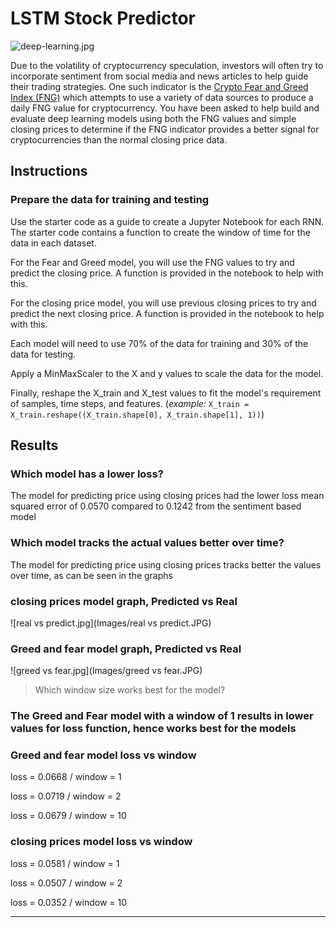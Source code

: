 # LSTM Stock Predictor

![deep-learning.jpg](Images/deep-learning.jpg)

Due to the volatility of cryptocurrency speculation, investors will often try to incorporate sentiment from social media and news articles to help guide their trading strategies. One such indicator is the [Crypto Fear and Greed Index (FNG)](https://alternative.me/crypto/fear-and-greed-index/) which attempts to use a variety of data sources to produce a daily FNG value for cryptocurrency. You have been asked to help build and evaluate deep learning models using both the FNG values and simple closing prices to determine if the FNG indicator provides a better signal for cryptocurrencies than the normal closing price data.


## Instructions

### Prepare the data for training and testing

Use the starter code as a guide to create a Jupyter Notebook for each RNN. The starter code contains a function to create the window of time for the data in each dataset.

For the Fear and Greed model, you will use the FNG values to try and predict the closing price. A function is provided in the notebook to help with this.

For the closing price model, you will use previous closing prices to try and predict the next closing price. A function is provided in the notebook to help with this.

Each model will need to use 70% of the data for training and 30% of the data for testing.

Apply a MinMaxScaler to the X and y values to scale the data for the model.

Finally, reshape the X_train and X_test values to fit the model's requirement of samples, time steps, and features. (*example:* `X_train = X_train.reshape((X_train.shape[0], X_train.shape[1], 1))`)

## Results

### Which model has a lower loss?
The model for predicting price using closing prices had the lower loss mean squared error of 0.0570 compared to 0.1242 from the sentiment based model
### Which model tracks the actual values better over time?
The model for predicting price using closing prices tracks better the values over time, as can be seen in the graphs

### closing prices model graph, Predicted vs Real
![real vs predict.jpg](Images/real vs predict.JPG)

### Greed and fear model graph, Predicted vs Real
![greed vs fear.jpg](Images/greed vs fear.JPG)


> Which window size works best for the model?
### The Greed and Fear model with a window of 1 results in lower values for loss function, hence works best for the models

### Greed and fear model loss vs window

loss = 0.0668 / window = 1

loss = 0.0719 / window = 2

loss = 0.0679 / window = 10

### closing prices model loss vs window

loss = 0.0581 / window = 1

loss = 0.0507 / window = 2

loss = 0.0352 / window = 10

- - -


